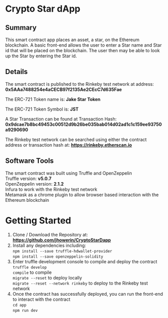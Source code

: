 # Crypto Star dApp

## Summary
This smart contract app places an asset, a star, on the Ethereum blockchain. A basic front-end allows the user to enter a Star name and Star id that will be placed on the blockchain. The user then may be able to look up the Star by entering the Star id.

## Details
The smart contract is published to the Rinkeby test network at address: <b>0x5AAa7488254e4aCECB97f2135Ae2CEcC7d635Fae</b>

The ERC-721 Token name is: <b>Jake Star Token</b>

The ERC-721 Token Symbol is: <b>JST</b>

A Star Transaction can be found at Transaction Hash: <b>0x9dcae7b8bc49453c00512d9b26be035bab014d02ad1c1c159ee93750a9290690</b>

The Rinkeby test network can be searched using either the contract address or transaction hash at:
<b>https://rinkeby.etherscan.io</b>

## Software Tools
The smart contract was built using Truffle and OpenZeppelin<br>
Truffle version: <b>v5.0.7</b><br>
OpenZeppelin version: <b>2.1.2</b><br>
Infura to work with the Rinkeby test network<br>
Metamask as a chrome plugin to allow browser based interaction with the Ethereum blockchain<br>

# Getting Started
1. Clone / Download the Repository at: <b>https://github.com/jhowerin/CryptoStarDapp</b><br>
2. Install any dependencies including:<br>
`npm install --save truffle-hdwallet-provider`<br>
`npm install --save openzeppelin-solidity`<br>
3. Enter truffle development console to compile and deploy the contract
`truffle develop`<br>
`compile` to compile<br>
`migrate --reset` to deploy locally<br>
`migrate --reset --network rinkeby` to deploy to the Rinkeby test network<br>
4. Once the contract has successfully deployed, you can run the front-end to interact with the contract<br>
`cd app`<br>
`npm run dev`<br>
